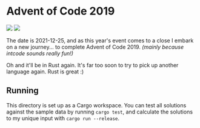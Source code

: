 # Advent of Code 2019

![](https://img.shields.io/badge/days%20completed-3-darkgreen)
![](https://img.shields.io/badge/stars%20⭐-6-yellow)

The date is 2021-12-25, and as this year's event comes to a close I embark on a
new journey... to complete Advent of Code 2019. *(mainly because intcode sounds
really fun!)*

Oh and it'll be in Rust again. It's far too soon to try to pick up another
language again. Rust is great :)

## Running

This directory is set up as a Cargo workspace. You can test all solutions
against the sample data by running `cargo test`, and calculate the solutions to
my unique input with `cargo run --release`.
